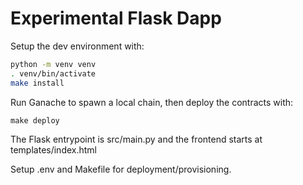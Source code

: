 # Experimental Flask Dapp

Setup the dev environment with:

```bash
python -m venv venv
. venv/bin/activate
make install
```

Run Ganache to spawn a local chain, then deploy the contracts with:

`make deploy`

The Flask entrypoint is src/main.py and the frontend starts at templates/index.html

Setup .env and Makefile for deployment/provisioning.
